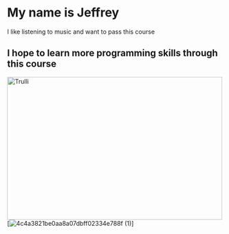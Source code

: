 <!DOCTYPE html>
<html>
<body>
<h1>My name is Jeffrey</h1>
<p>I like listening to music and want to pass this course</p >
<h2>I hope to learn more programming skills through this course</h2>
  
</body>
  
<img src="pic_trulli.jpg" alt="Trulli" width="500" height="333">[![4c4a3821be0aa8a07dbff02334e788f (1)](https://user-images.githubusercontent.com/127079117/223295171-aec921f8-e929-41ce-8f49-b750efabfa0a.jpg)]
  
</html>
